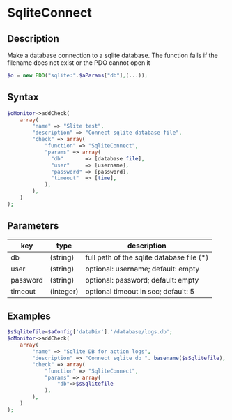 # SqliteConnect #

## Description ##

Make a database connection to a sqlite database.
The function fails if the filename does not exist or the PDO cannot open it

```php
$o = new PDO("sqlite:".$aParams["db"],(...));
```

## Syntax ##

```php
$oMonitor->addCheck(
	array(
		"name" => "Slite test",
		"description" => "Connect sqlite database file",
		"check" => array(
			"function" => "SqliteConnect",
			"params" => array(
			  "db"       => [database file],
			  "user"     => [username],
			  "password" => [password],
			  "timeout"  => [time],
			),
		),
	)
);
```

## Parameters ##

| key      | type     | description |
|---       |---       |---
|db        |(string)  |full path of the sqlite database file <span class="required">(*)</span>
|user      |(string)  |optional: username; default: empty
|password  |(string)  |optional: password; default: empty
|timeout   |(integer) |optional timeout in sec; default: 5

## Examples ##

```php
$sSqlitefile=$aConfig['dataDir'].'/database/logs.db';
$oMonitor->addCheck(
    array(
        "name" => "Sqlite DB for action logs",
        "description" => "Connect sqlite db ". basename($sSqlitefile),
        "check" => array(
            "function" => "SqliteConnect",
            "params" => array(
                "db"=>$sSqlitefile
            ),
        ),
    )
);
```
